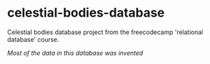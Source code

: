 # celestial-bodies-database
Celestial bodies database project from the freecodecamp 'relational database' course.

*Most of the data in this database was invented*
